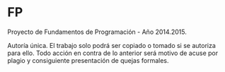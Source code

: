 # FP

Proyecto de Fundamentos de Programación - Año 2014.2015.

Autoría única. El trabajo solo podrá ser copiado o tomado si se autoriza para ello. 
Todo acción en contra de lo anterior será motivo de acuse por plagio y consiguiente presentación de quejas formales.

